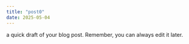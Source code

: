 ```yaml
---
title: "post0"
date: 2025-05-04
---
```


a quick draft of your blog post. Remember, you can always edit it later.
